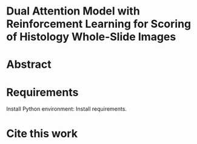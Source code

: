 # Dual Attention Model with Reinforcement Learning for Scoring of Histology Whole-Slide Images
# Abstract
# Requirements
Install Python environment:
Install requirements.
# Cite this work

